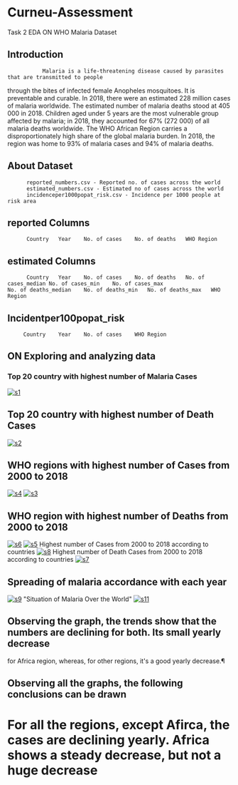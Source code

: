# Curneu-Assessment
Task 2 
                                           EDA ON WHO Malaria Dataset
## Introduction
               Malaria is a life-threatening disease caused by parasites that are transmitted to people
 through the bites of infected female Anopheles mosquitoes. It is preventable and curable.
 In 2018, there were an estimated 228 million cases of malaria worldwide.
 The estimated number of malaria deaths stood at 405 000 in 2018.
 Children aged under 5 years are the most vulnerable group affected by malaria;
 in 2018, they accounted for 67% (272 000) of all malaria deaths worldwide.
 The WHO African Region carries a disproportionately high share of the global malaria burden.
 In 2018, the region was home to 93% of malaria cases and 94% of malaria deaths.

## About Dataset
          reported_numbers.csv - Reported no. of cases across the world
          estimated_numbers.csv - Estimated no of cases across the world
          incidenceper1000popat_risk.csv - Incidence per 1000 people at risk area

## reported Columns 
          Country	Year	No. of cases	No. of deaths	WHO Region
## estimated Columns
          Country	Year	No. of cases	No. of deaths	No. of cases_median	No. of cases_min	No. of cases_max
	No. of deaths_median	No. of deaths_min	No. of deaths_max	WHO Region
## Incidentper100popat_risk
         Country	Year	No. of cases	WHO Region
## ON Exploring and analyzing data
### Top 20 country with highest number of Malaria Cases

<a href="https://ibb.co/8K69Z5d"><img src="https://i.ibb.co/Tvmt38b/s1.png" alt="s1" border="0"></a>
## Top 20 country with highest number of Death Cases

<a href="https://ibb.co/hCBR1N0"><img src="https://i.ibb.co/stKvJ47/s2.png" alt="s2" border="0"></a>
## WHO regions with highest number of Cases from 2000 to 2018
<a href="https://ibb.co/qyvXrSm"><img src="https://i.ibb.co/TvspgfP/s4.png" alt="s4" border="0"></a>
<a href="https://ibb.co/GMd0rHT"><img src="https://i.ibb.co/2MFypZN/s3.png" alt="s3" border="0"></a>
## WHO region with highest number of Deaths from 2000 to 2018
<a href="https://ibb.co/G5MjgDW"><img src="https://i.ibb.co/jrwF7Yy/s6.png" alt="s6" border="0"></a>
<a href="https://ibb.co/KrjZfFg"><img src="https://i.ibb.co/wzNHPMq/s5.png" alt="s5" border="0"></a>
Highest number of Cases from 2000 to 2018 according to countries
<a href="https://ibb.co/yf22pRb"><img src="https://i.ibb.co/mDpp0BM/s8.png" alt="s8" border="0"></a>
Highest number of Death Cases from 2000 to 2018 according to countries
<a href="https://ibb.co/mCZnx4t"><img src="https://i.ibb.co/7JM39KV/s7.png" alt="s7" border="0"></a>
## Spreading of malaria accordance with each year
<a href="https://ibb.co/vVBBZMr"><img src="https://i.ibb.co/k5yyQPr/s9.png" alt="s9" border="0"></a>
"Situation of Malaria Over the World"
<a href="https://ibb.co/H7M459w"><img src="https://i.ibb.co/b1ymcGw/s11.png" alt="s11" border="0"></a>
## Observing the graph, the trends show that the numbers are declining for both. Its small yearly decrease
 for Africa region, whereas, for other regions, it's a good yearly decrease.¶

## Observing all the graphs, the following conclusions can be drawn
# For all the regions, except Afirca, the cases are declining yearly. Africa shows a steady decrease, but not a huge decrease
